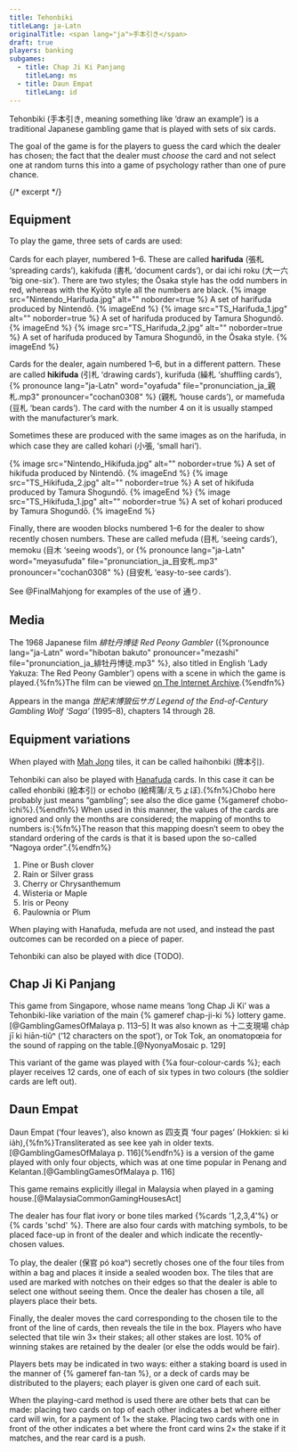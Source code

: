```yaml
---
title: Tehonbiki
titleLang: ja-Latn
originalTitle: <span lang="ja">手本引き</span>
draft: true
players: banking
subgames:
  - title: Chap Ji Ki Panjang
    titleLang: ms
  - title: Daun Empat
    titleLang: id
---
```


<p class="lead">
<span lang="ja-Latn" class="noun aka">Tehonbiki</span> (<span lang="ja" class="aka">手本引き</span>, meaning something like ‘draw an example’) is a traditional Japanese gambling game that is played with sets of six cards.
</p>

The goal of the game is for the players to guess the card which the dealer has chosen; the fact that the dealer must _choose_ the card and not select one at random turns this into a game of psychology rather than one of pure chance.

{/* excerpt */}

## Equipment

To play the game, three sets of cards are used:

Cards for each player, numbered 1–6. These are called **<span lang="ja-Latn">hari&shy;fuda</span>** (<span lang="ja">張札</span> ‘spreading cards’), <span lang="ja-Latn">kaki&shy;fuda</span> (<span lang="ja">書札</span> ‘document cards’), or <span lang="ja-Latn">dai ichi roku</span> (<span lang="ja">大一六</span> ‘big one-six’). There are two styles; the Ōsaka style has the odd numbers in red, whereas with the Kyōto style all the numbers are black.
{% image src="Nintendo_Harifuda.jpg" alt="" noborder=true %}
A set of <span lang="ja-Latn">harifuda</span> produced by Nintendō.
{% imageEnd %}
{% image src="TS_Harifuda_1.jpg" alt="" noborder=true %}
A set of <span lang="ja-Latn">harifuda</span> produced by Tamura Shogundō.
{% imageEnd %}
{% image src="TS_Harifuda_2.jpg" alt="" noborder=true %}
A set of <span lang="ja-Latn">harifuda</span> produced by Tamura Shogundō, in the Ōsaka style.
{% imageEnd %}

Cards for the dealer, again numbered 1–6, but in a different pattern. These are called **<span lang="ja-Latn">hiki&shy;fuda</span>** (<span lang="ja">引札</span> ‘drawing cards’), <span lang="ja-Latn">kuri&shy;fuda</span> (<span lang="ja">繰札</span> ‘shuffling cards’), {% pronounce lang="ja-Latn" word="oya&shy;fuda" file="pronunciation_ja_親札.mp3" pronouncer="cochan0308" %} (<span lang="ja">親札</span> ‘house cards’), or <span lang="ja-Latn">mame&shy;fuda</span> (<span lang="ja">豆札</span> ‘bean cards’). The card with the number 4 on it is usually stamped with the manufacturer’s mark.

Sometimes these are produced with the same images as on the <span lang="ja-Latn">harifuda</span>, in which case they are called <span lang="ja-Latn">ko&shy;hari</span> (<span lang="ja">小張</span>, ‘small <span lang="ja-Latn">hari</span>’).

{% image src="Nintendo_Hikifuda.jpg" alt="" noborder=true %}
A set of <span lang="ja-Latn">hikifuda</span> produced by Nintendō.
{% imageEnd %}
{% image src="TS_Hikifuda_2.jpg" alt="" noborder=true %}
A set of <span lang="ja-Latn">hikifuda</span> produced by Tamura Shogundō.
{% imageEnd %}
{% image src="TS_Hikifuda_1.jpg" alt="" noborder=true %}
A set of <span lang="ja-Latn">kohari</span> produced by Tamura Shogundō.
{% imageEnd %}

Finally, there are wooden blocks numbered 1–6 for the dealer to show recently chosen numbers. These are called <span lang="ja-Latn">mefuda</span> (<span lang="ja">目札</span> ‘seeing cards’), <span lang="ja-Latn">memoku</span> (<span lang="ja">目木</span> ‘seeing woods’), or {% pronounce lang="ja-Latn" word="meyasufuda" file="pronunciation_ja_目安札.mp3" pronouncer="cochan0308" %} (<span lang="ja">目安札</span> ‘easy-to-see cards’).

See @FinalMahjong for examples of the use of <span lang="ja">通り</span>.

## Media

The 1968 Japanese film <cite lang="ja">緋牡丹博徒</cite> <cite>Red Peony Gambler</cite> ({%pronounce lang="ja-Latn" word="hibotan bakuto" pronouncer="mezashi" file="pronunciation_ja_緋牡丹博徒.mp3" %}, also titled in English ‘Lady Yakuza: The Red Peony Gambler’) opens with a scene in which the game is played.{%fn%}The film can be viewed [on The Internet Archive](https://archive.org/details/LadyYakuzaTheRedPeonyGambler).{%endfn%}

Appears in the manga <cite lang="ja">世紀末博狼伝サガ</cite> <cite>Legend of the End-of-Century Gambling Wolf ‘Saga’</cite> (1995–8), chapters 14 through 28.


## Equipment variations

When played with [Mah Jong](/equipment/mah-jong.html) tiles, it can be called <span lang="ja-Latn" class="aka">haihonbiki</span> (<span lang="ja" class="aka">牌本引</span>).

Tehonbiki can also be played with [Hanafuda](/equipment/hanafuda.html) cards. In this case it can be called <span lang="ja-Latn" class="aka">ehonbiki</span> (<span lang="ja" class="aka">絵本引</span>) or <span lang="ja-Latn" class="aka">echobo</span> (<span lang="ja" class="aka">絵樗蒲</span>/<span lang="ja" class="aka">えちょぼ</span>).{%fn%}<span lang="ja-Latn">Chobo</span> here probably just means “gambling”; see also the dice game {%gameref chobo-ichi%}.{%endfn%} When used in this manner, the values of the cards are ignored and only the months are considered; the mapping of months to numbers is:{%fn%}The reason that this mapping doesn’t seem to obey the standard ordering of the cards is that it is based upon the so-called “Nagoya order”.{%endfn%}

<ol class="columnar">
<li>Pine or Bush clover</li>
<li>Rain or Silver grass</li>
<li>Cherry or Chrysanthemum</li>
<li>Wisteria or Maple</li>
<li>Iris or Peony </li>
<li>Paulownia or Plum</li>
</ol>

When playing with Hanafuda, <span lang="ja-Latn">mefuda</span> are not used, and
instead the past outcomes can be recorded on a piece of paper.

Tehonbiki can also be played with dice (TODO).

## <span lang="ms" class="noun aka">Chap Ji Ki Panjang</span>

This game from Singapore, whose name means ‘long Chap Ji Ki’ was a <span lang="ja-Latn" class="noun">Tehonbiki</span>-like variation of the main {% gameref chap-ji-ki %} lottery game.[@GamblingGamesOfMalaya p. 113–5] It was also known as <span lang="nan" class="aka">十二支現場</span> <span lang="nan-Latn" class="aka">cha̍p jī ki hiān-tiûⁿ</span> (‘12 characters on the spot’), or <span lang="ms" class="noun aka">Tok Tok</span>, an onomatopœia for the sound of rapping on the table.[@NyonyaMosaic p. 129]

This variant of the game was played with {%a four-colour-cards %}; each player receives 12 cards, one of each of six types in two colours (the soldier cards are left out).

## <span lang="id" class="noun aka">Daun Empat</span>

<span lang="id" class="noun aka">Daun Empat</span> (‘four leaves’), also known as <span lang="nan" class="aka">四支頁</span> ‘four pages’ (Hokkien: <span lang="nan-Latn" class="aka">sì ki ia̍h</span>),{%fn%}Transliterated as <span lang="nan-Latn" class="aka">see kee yah</span> in older texts.[@GamblingGamesOfMalaya p. 116]{%endfn%} is a version of the game played with only four objects, which was at one time popular in Penang and Kelantan.[@GamblingGamesOfMalaya p. 116]

This game remains explicitly illegal in Malaysia when played in a gaming house.[@MalaysiaCommonGamingHousesAct]

The dealer has four flat ivory or bone tiles marked {%cards '1,2,3,4'%} or {% cards 'schd' %}. There are also four cards with matching symbols, to be placed face-up in front of the dealer and which indicate the recently-chosen values. 

To play, the dealer (<span lang="nan">保官</span> <span lang="nan-Latn">pó koaⁿ</span>) secretly choses one of the four tiles from within a bag and places it inside a sealed wooden box. The tiles that are used are marked with notches on their edges so that the dealer is able to select one without seeing them. Once the dealer has chosen a tile, all players place their bets. 

Finally, the dealer moves the card corresponding to the chosen tile to the front of the line of cards, then reveals the tile in the box. Players who have selected that tile win 3× their stakes; all other stakes are lost. 10% of winning stakes are retained by the dealer (or else the odds would be fair).

Players bets may be indicated in two ways: either a staking board is used in the manner of {% gameref fan-tan %}, or a deck of cards may be distributed to the players; each player is given one card of each suit.

When the playing-card method is used there are other bets that can be made: placing two cards on top of each other indicates a bet where either card will win, for a payment of 1× the stake. Placing two cards with one in front of the other indicates a bet where the front card wins 2× the stake if it matches, and the rear card is a push.
